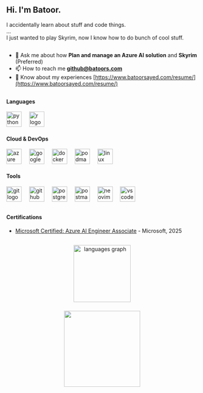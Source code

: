 ## Hi. I'm Batoor.
I accidentally learn about stuff and code things. \
... \
I just wanted to play Skyrim, now I know how to do bunch of cool stuff.

##
- 💬 Ask me about how **Plan and manage an Azure AI solution** and **Skyrim** (Preferred)
- 📫 How to reach me **github@batoors.com**
- 📄 Know about my experiences [https://www.batoorsayed.com/resume/](https://www.batoorsayed.com/resume/)

##

#### Languages
<div align="left">
  <img src="https://skillicons.dev/icons?i=py" height="40" alt="python logo"  />
  <img width="12" />
  <img src="https://skillicons.dev/icons?i=r" height="40" alt="r logo"  />
</div>

#### Cloud & DevOps

<div align="left">
  <img src="https://skillicons.dev/icons?i=azure" height="40" alt="azure logo"  />
  <img width="12" />
  <img src="https://skillicons.dev/icons?i=gcp" height="40" alt="googlecloud logo"  />
  <img width="12" />
  <img src="https://skillicons.dev/icons?i=docker" height="40" alt="docker logo"  />
  <img width="12" />
  <img src="https://cdn.jsdelivr.net/gh/devicons/devicon/icons/podman/podman-original.svg" height="40" alt="podman logo"  />
  <img width="12" />
  <img src="https://skillicons.dev/icons?i=linux" height="40" alt="linux logo"  />
</div>

#### Tools

<div align="left">
  <img src="https://skillicons.dev/icons?i=git" height="40" alt="git logo"  />
  <img width="12" />
  <img src="https://skillicons.dev/icons?i=github" height="40" alt="github logo"  />
  <img width="12" />
  <img src="https://skillicons.dev/icons?i=postgres" height="40" alt="postgresql logo"  />
  <img width="12" />
  <img src="https://skillicons.dev/icons?i=postman" height="40" alt="postman logo"  />
  <img width="12" />
  <img src="https://skillicons.dev/icons?i=neovim" height="40" alt="neovim logo"  />
  <img width="12" />
  <img src="https://skillicons.dev/icons?i=vscode" height="40" alt="vscode logo"  />
</div>

##

#### Certifications

- [Microsoft Certified: Azure AI Engineer Associate](https://learn.microsoft.com/api/credentials/share/en-us/batoor/A30F3E5249120210?sharingId=9E57F3C1DC23108F) - Microsoft, 2025


##

<div align="center">
  <img src="https://github-readme-stats.vercel.app/api/top-langs?username=batoorsayed&locale=en&hide_title=false&layout=compact&card_width=320&langs_count=5&theme=rose_pine&hide_border=true&order=2" height="150" alt="languages graph"  />
</div>

###

<div align="center">
  <img height="200" src="https://connerpittaway.github.io/images/skyrim.gif"  />
</div>






















<!--
**batoorsayed/batoorsayed** is a ✨ _special_ ✨ repository because its `README.md` (this file) appears on your GitHub profile.

Here are some ideas to get you started:

- 🔭 I’m currently working on ...
- 🌱 I’m currently learning ...
- 👯 I’m looking to collaborate on ...
- 🤔 I’m looking for help with ...
- 💬 Ask me about ...
- 📫 How to reach me: ...
- 😄 Pronouns: ...
- ⚡ Fun fact: ...
-->
